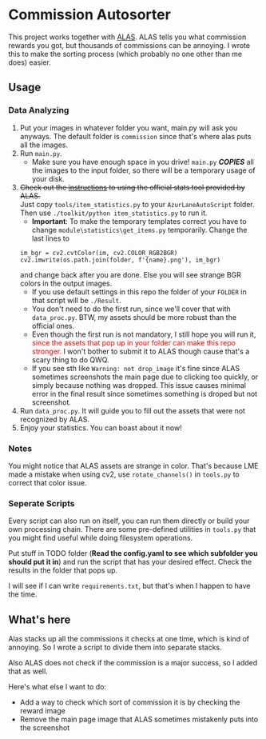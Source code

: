 # Commission Autosorter

This project works together with [ALAS](https://github.com/LmeSzinc/AzurLaneAutoScript).
ALAS tells you what commission rewards you got, but thousands of commissions can be annoying.
I wrote this to make the sorting process (which probably no one other than me does)
easier.

## Usage
### Data Analyzing
1. Put your images in whatever folder you want, main.py will ask you anyways. The default folder is `commission` since that's where alas puts all the images.
2. Run `main.py`.
    - Make sure you have enough space in you drive! `main.py` _**COPIES**_ all the images to the input folder, so there will be a temporary usage of your disk.
3. <del>Check out the [instructions](https://github.com/LmeSzinc/AzurLaneAutoScript/wiki/item_statistics_en) to using the official stats tool provided by ALAS.</del><br>Just copy `tools/item_statistics.py` to your `AzurLaneAutoScript` folder. Then use `./toolkit/python item_statistics.py` to run it.
    - **Important**: To make the temporary templates correct you have to change `module\statistics\get_items.py` temporarily. Change the last lines to 
    ```
    im_bgr = cv2.cvtColor(im, cv2.COLOR_RGB2BGR)
    cv2.imwrite(os.path.join(folder, f'{name}.png'), im_bgr)
    ```
     and change back after you are done. Else you will see strange BGR colors in the output images.
    - If you use default settings in this repo the folder of your `FOLDER` in that script will be `./Result`.
    - You don't need to do the first run, since we'll cover that with `data_proc.py`. BTW, my assets should be more robust than the official ones.
    - Even though the first run is not mandatory, I still hope you will run it, <span style="color:red">since the assets that pop up in your folder can make this repo stronger.</span> I won't bother to submit it to ALAS though cause that's a scary thing to do QWQ.
    - If you see sth like `Warning: not drop_image` it's fine since ALAS sometimes screenshots the main page due to clicking too quickly, or simply because nothing was dropped. This issue causes minimal error in the final result since sometimes something is droped but not screenshot.
4. Run `data_proc.py`. It will guide you to fill out the assets that were not recognized by ALAS.
5. Enjoy your statistics. You can boast about it now!

### Notes
You might notice that ALAS assets are strange in color. That's because LME made a mistake when using cv2, use `rotate_channels()` in `tools.py` to correct that color issue.


### Seperate Scripts
Every script can also run on itself, you can run them directly or build your own processing chain. There are some pre-defined utilities in `tools.py` that you might find useful while doing filesystem operations.

Put stuff in TODO folder (**Read the config.yaml to see which subfolder you should put it in**) and run the script that has your desired effect. Check the results in the folder that pops up.

I will see if I can write `requirements.txt`, but that's when I happen to have the time.

## What's here

Alas stacks up all the commissions it checks at one time, which is kind of annoying.
So I wrote a script to divide them into separate stacks.

Also ALAS does not check if the commission is a major success, so I added that as well.

Here's what else I want to do:
- Add a way to check which sort of commission it is by checking the reward image
- Remove the main page image that ALAS sometimes mistakenly puts into the screenshot

